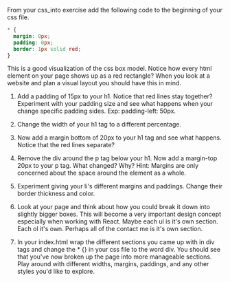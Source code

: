 From your css_into exercise add the following code to the beginning of your css file.

```css
* {
  margin: 0px;
  padding: 0px;
  border: 1px solid red;
}
```

This is a good visualization of the css box model. Notice how every html element on your page shows up as a red rectangle? When you look at a website and plan a visual layout you should have this in mind.

1.  Add a padding of 15px to your h1. Notice that red lines stay together? Experiment with your padding size and see what happens when your change specific padding sides. Exp: padding-left: 50px.

2.  Change the width of your h1 tag to a different percentage.

3.  Now add a margin bottom of 20px to your h1 tag and see what happens. Notice that the red lines separate?

4.  Remove the div around the p tag below your h1. Now add a margin-top 20px to your p tag. What changed? Why? Hint: Margins are only concerned about the space around the element as a whole.

5.  Experiment giving your li's different margins and paddings. Change their border thickness and color.

6.  Look at your page and think about how you could break it down into slightly bigger boxes. This will become a very important design concept especially when working with React. Maybe each ul is it's own section. Each ol it's own. Perhaps all of the contact me is it's own section.

7.  In your index.html wrap the different sections you came up with in div tags and change the \* {} in your css file to the word div. You should see that you've now broken up the page into more manageable sections. Play around with different widths, margins, paddings, and any other styles you'd like to explore.
